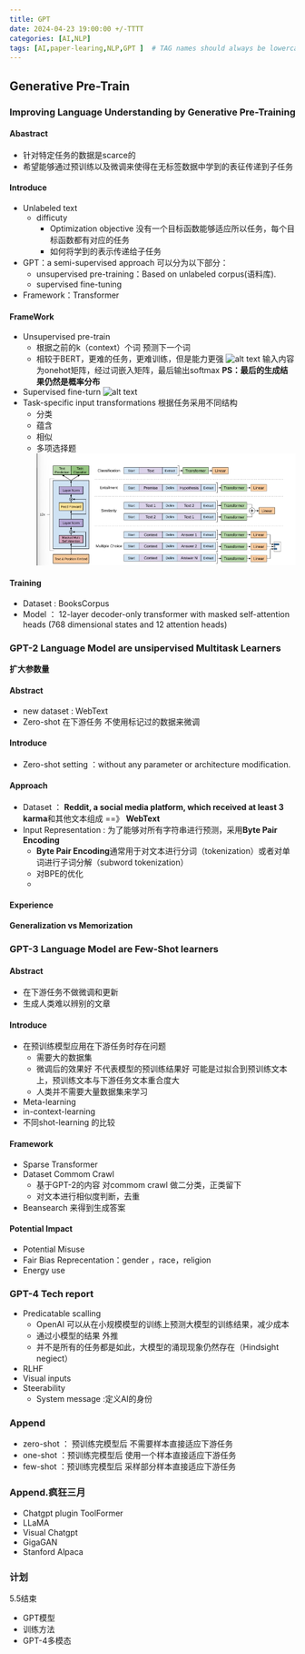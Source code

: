 ```yaml
---
title: GPT
date: 2024-04-23 19:00:00 +/-TTTT
categories: [AI,NLP]
tags: [AI,paper-learing,NLP,GPT ]  # TAG names should always be lowercase
---
```

## Generative Pre-Train 
### Improving Language Understanding by Generative Pre-Training
#### Abastract
* 针对特定任务的数据是scarce的
* 希望能够通过预训练以及微调来使得在无标签数据中学到的表征传递到子任务
#### Introduce
* Unlabeled text 
  * difficuty
    * Optimization objective 没有一个目标函数能够适应所以任务，每个目标函数都有对应的任务
    * 如何将学到的表示传递给子任务
*  GPT：a semi-supervised approach
  可以分为以下部分：
   *  unsupervised pre-training：Based on unlabeled corpus(语料库).
   *  supervised fine-tuning
* Framework：Transformer
#### FrameWork
* Unsupervised pre-train
  *  根据之前的k（context）个词 预测下一个词
  *  相较于BERT，更难的任务，更难训练，但是能力更强
![alt text](https://raw.githubusercontent.com/huazZeng/huazZeng.github.io/main/_posts/img/GPT-1-objection.png)
输入内容为onehot矩阵，经过词嵌入矩阵，最后输出softmax
**PS：最后的生成结果仍然是概率分布**
* Supervised fine-turn
  ![alt text](https://raw.githubusercontent.com/huazZeng/huazZeng.github.io/main/_posts/img/GPT-1-fineturn.png)
* Task-specific input transformations 根据任务采用不同结构
  * 分类
  * 蕴含
  * 相似
  * 多项选择题
![alt text](img/GPT-1-task.png)
#### Training
* Dataset : BooksCorpus
* Model ： 12-layer decoder-only transformer with masked self-attention heads (768 dimensional states and 12
attention heads)


### GPT-2 Language Model are unsipervised Multitask Learners
**扩大参数量**
#### Abstract
* new dataset : WebText
* Zero-shot 在下游任务 不使用标记过的数据来微调
#### Introduce
* Zero-shot setting ：without any parameter or architecture modification.
#### Approach
* Dataset ： **Reddit, a social media platform, which received at least 3 karma**和其他文本组成 ==》 **WebText**
* Input Representation : 为了能够对所有字符串进行预测，采用**Byte Pair Encoding**
  * **Byte Pair Encoding**通常用于对文本进行分词（tokenization）或者对单词进行子词分解（subword tokenization）
  * 对BPE的优化
  * 
####  Experience

#### Generalization vs Memorization



### GPT-3 Language Model are Few-Shot learners
#### Abstract
* 在下游任务不做微调和更新
* 生成人类难以辨别的文章

#### Introduce
* 在预训练模型应用在下游任务时存在问题
  * 需要大的数据集
  * 微调后的效果好 不代表模型的预训练结果好 可能是过拟合到预训练文本上，预训练文本与下游任务文本重合度大
  * 人类并不需要大量数据集来学习
* Meta-learning
* in-context-learning
* 不同shot-learning 的比较
#### Framework
* Sparse Transformer
* Dataset Commom Crawl
    * 基于GPT-2的内容 对commom crawl 做二分类，正类留下
    * 对文本进行相似度判断，去重
* Beansearch 来得到生成答案

#### Potential Impact
- Potential Misuse
- Fair Bias Reprecentation：gender ，race，religion
- Energy use








### GPT-4 Tech report
* Predicatable scalling
  * OpenAI 可以从在小规模模型的训练上预测大模型的训练结果，减少成本
  * 通过小模型的结果 外推
  * 并不是所有的任务都是如此，大模型的涌现现象仍然存在（Hindsight negiect）
* RLHF
* Visual inputs
* Steerability
  * System message :定义AI的身份

### Append
* zero-shot ： 预训练完模型后 不需要样本直接适应下游任务
* one-shot ：预训练完模型后 使用一个样本直接适应下游任务
* few-shot ：预训练完模型后 采样部分样本直接适应下游任务


### Append.疯狂三月
* Chatgpt plugin ToolFormer
* LLaMA
* Visual Chatgpt
* GigaGAN
* Stanford Alpaca
### 计划
5.5结束
* GPT模型
* 训练方法
* GPT-4多模态


